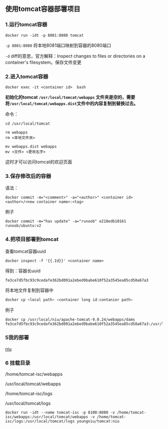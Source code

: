 ## 使用tomcat容器部署项目

### 1.运行tomcat容器

```
docker run -idt -p 8081:8080 tomcat
```

`-p 8081:8080`	将本地8081端口映射到容器的8080端口

`-d`	diff的意思，官方解释：Inspect changes to files or directories on a container's filesystem。保存文件变更

### 2.进入tomcat容器

```
docker exec -it <container id>	bash
```

**初始化的tomcat `/usr/local/tomcat/webapps` 文件夹是空的，需要将`/usr/local/tomcat/webapps.dist`文件中的内容复制到替换过去。**

命令：

```
cd /usr/local/tomcat

rm webapps
rm <本地文件夹>

mv webapps.dist webapps
mv <文件> <更改名字>
```

这时才可以访问tomcat的欢迎页面

### 3.保存修改后的容器

语法：

```
docker commit -m="<comment>" -a="<author>" <container id> <author>/<new container name>:<tag>
```

例子

```
docker commit -m="has update" -a="runoob" e218edb10161 runoob/ubuntu:v2
```

### 4.把项目部署到tomcat

查看tomcat容器uuid

```
docker inspect -f '{{.Id}}' <container name>
```

得到：容器长uuid

```js
fe3ce7d5fbc93c9cedafe362bd091a2ebed9babe610f52a3545ea85cd58a67a3
```

将本地文件复制到容器中

```js
docker cp <local path> <container long id:contanier path>
```

例子

```
docker cp /usr/local/niu/apache-tomcat-9.0.24/webapps/dams fe3ce7d5fbc93c9cedafe362bd091a2ebed9babe610f52a3545ea85cd58a67a3:/usr/local/tomcat/webapps
```

### 5我的部署

[niu](http://39.97.184.218:8081/niu/)

### 6 挂载目录



/home/tomcat-isc/webapps

/usr/local/tomcat/webapps



/home/tomcat-isc/logs

/usr/local/tomcat/logs

```
docker run -idt --name tomcat-isc -p 8100:8080 -v /home/tomcat-isc/webapps:/usr/local/tomcat/webapps -v /home/tomcat-isc/logs:/usr/local/tomcat/logs youngniu/tomcat:niu
```

